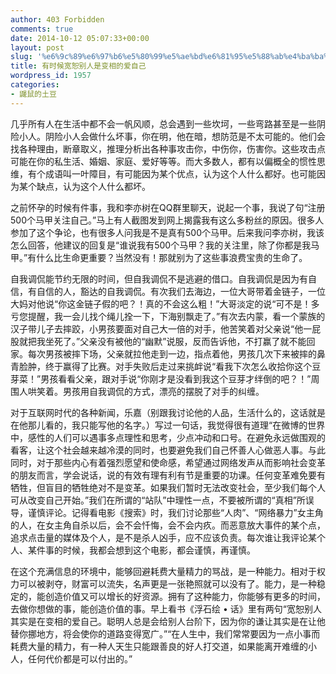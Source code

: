 ```yaml
---
author: 403 Forbidden
comments: true
date: 2014-10-12 05:07:33+00:00
layout: post
slug: '%e6%9c%89%e6%97%b6%e5%80%99%e5%ae%bd%e6%81%95%e5%88%ab%e4%ba%ba%e6%98%af%e5%8f%98%e7%9b%b8%e7%9a%84%e7%88%b1%e8%87%aa%e5%b7%b1'
title: 有时候宽恕别人是变相的爱自己
wordpress_id: 1957
categories:
- 鼹鼠的土豆
---
```

几乎所有人在生活中都不会一帆风顺，总会遇到一些坎坷，一些弯路甚至是一些阴险小人。阴险小人会做什么坏事，你在明，他在暗，想防范是不太可能的。他们会找各种理由，断章取义，推理分析出各种事攻击你，中伤你，伤害你。这些攻击点可能在你的私生活、婚姻、家庭、爱好等等。而大多数人，都有以偏概全的惯性思维，有个成语叫一叶障目，有可能因为某个优点，认为这个人什么都好。也可能因为某个缺点，认为这个人什么都坏。

之前怀孕的时候有件事，我和李亦树在QQ群里聊天，说起一个事，我说了句“注册500个马甲关注自己。”马上有人截图发到网上揭露我有这么多粉丝的原因。很多人参加了这个争论，也有很多人问我是不是真有500个马甲。后来我问李亦树，我该怎么回答，他建议的回复是“谁说我有500个马甲？我的关注里，除了你都是我马甲。”有什么比生命更重要？当然没有！那就别为了这些事浪费宝贵的生命了。

自我调侃能节约无限的时间，但自我调侃不是逃避的借口。自我调侃是因为有自信，有自信的人，豁达的自我调侃。有次我们去海边，一位大哥带着金链子，一位大妈对他说“你这金链子假的吧？！真的不会这么粗！”大哥淡定的说“可不是！多亏您提醒，我一会儿找个绳儿拴一下，下海别飘走了。”有次去内蒙，看一个蒙族的汉子带儿子去摔跤，小男孩要面对自己大一倍的对手，他苦笑着对父亲说“他一屁股就把我坐死了。”父亲没有被他的“幽默”说服，反而告诉他，不打赢了就不能回家。每次男孩被摔下场，父亲就拉他走到一边，指点着他，男孩几次下来被摔的鼻青脸肿，终于赢得了比赛。对手失败后走过来挑衅说“看我下次怎么收拾你这个豆芽菜！”男孩看看父亲，跟对手说“你刚才是没看到我这个豆芽才绊倒的吧？！”周围人哄笑着。男孩用自我调侃的方式，漂亮的摆脱了对手的纠缠。

对于互联网时代的各种新闻，乐嘉（别跟我讨论他的人品，生活什么的，这话就是在他那儿看的，我只能写他的名字。）写过一句话，我觉得很有道理“在微博的世界中，感性的人们可以遇事多点理性和思考，少点冲动和口号。在避免永远做围观的看客，让这个社会越来越冷漠的同时，也要避免我们自己怀善人心做恶人事。与此同时，对于那些内心有着强烈愿望和使命感，希望通过网络发声从而影响社会变革的朋友而言，学会说话，说的有效有理有利有节是重要的功课。任何变革难免要有牺牲，但盲目的牺牲绝对不是变革。如果我们暂时无法改变社会，至少我们每个人可从改变自己开始。”我们在所谓的“站队”中理性一点，不要被所谓的“真相”所误导，谨慎评论。记得看电影《搜索》时，我们讨论那些“人肉”、“网络暴力”女主角的人，在女主角自杀以后，会不会忏悔，会不会内疚。而恶意放大事件的某个点，追求点击量的媒体及个人，是不是杀人凶手，应不应该负责。每次谁让我评论某个人、某件事的时候，我都会想到这个电影，都会谨慎，再谨慎。

在这个充满信息的环境中，能够回避耗费大量精力的骂战，是一种能力。相对于权力可以被剥夺，财富可以流失，名声更是一张艳照就可以没有了。能力，是一种稳定的，能创造价值又可以增长的好资源。拥有了这种能力，你能够有更多的时间，去做你想做的事，能创造价值的事。早上看书《浮石绘 • 话》里有两句“宽恕别人其实是在变相的爱自己。聪明人总是会给别人台阶下，因为你的谦让其实是在让他替你挪地方，将会使你的道路变得宽广。”“在人生中，我们常常要因为一点小事而耗费大量的精力，有一种人天生只能跟善良的好人打交道，如果能离开难缠的小人，任何代价都是可以付出的。” 
